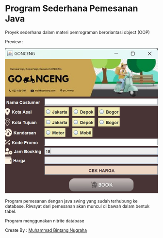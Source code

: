 # Program Sederhana Pemesanan Java

Proyek sederhana dalam materi pemrograman beroriantasi object (OOP)

Preview :


![image](src/preview.jpg)

Program pemesanan dengan java swing yang sudah terhubung ke database. Riwayat dari pemesanan akan muncul di bawah dalam bentuk tabel.


Program menggunakan nitrite database 

Create By : [Muhammad Bintang Nugraha](https://instagram.com/bintang_nugrahaa/)
